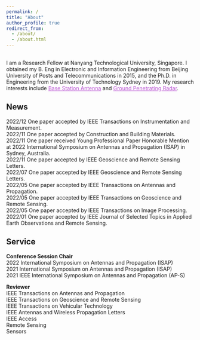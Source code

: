 ```yaml
---
permalink: /
title: "About"
author_profile: true
redirect_from: 
  - /about/
  - /about.html
---
```


<br>
I am a Research Fellow at Nanyang Technological University, Singapore. I obtained my B. Eng in Electronic and Information Engineering from Beijing University of Posts and Telecommunications in 2015, and the Ph.D. in Engineering from the University of Technology Sydney in 2019. My research interests include <a href="BSA.html"  style="color:MediumOrchid;">Base Station Antenna</a> and <a href="GPR.html"  style="color:MediumOrchid;"> Ground Penetrating Radar</a>. 

News
------
2022/12  One paper accepted by IEEE Transactions on Instrumentation and Measurement. <br>
2022/11  One paper accepted by Construction and Building Materials. <br>
2022/11  One paper received Young Professional Paper Honorable Mention at 2022 International Symposium on Antennas and Propagation (ISAP) in Sydney, Australia.  <br>
2022/11  One paper accepted by IEEE Geoscience and Remote Sensing Letters. <br>
2022/07  One paper accepted by IEEE Geoscience and Remote Sensing Letters. <br>
2022/05  One paper accepted by IEEE Transactions on Antennas and Propagation.  <br>
2022/05  One paper accepted by IEEE Transactions on Geoscience and Remote Sensing.  <br>
2022/05  One paper accepted by IEEE Transactions on Image Processing.  <br>
2022/01  One paper accepted by IEEE Journal of Selected Topics in Applied Earth Observations and Remote Sensing.

Service
------
<p><b>Conference Session Chair</b> <br>
2022  International Symposium on Antennas and Propagation (ISAP) <br>
2021  International Symposium on Antennas and Propagation (ISAP) <br>
2021  IEEE International Symposium on Antennas and Propagation (AP-S)<br>
</p>
                                
<p><b>Reviewer</b> <br>
IEEE Transactions on Antennas and Propagation <br>
IEEE Transactions on Geoscience and Remote Sensing <br>
IEEE Transactions on Vehicular Technology <br>
IEEE Antennas and Wireless Propagation Letters <br>
IEEE Access <br>								          
Remote Sensing <br>
Sensors <br>
</p>

